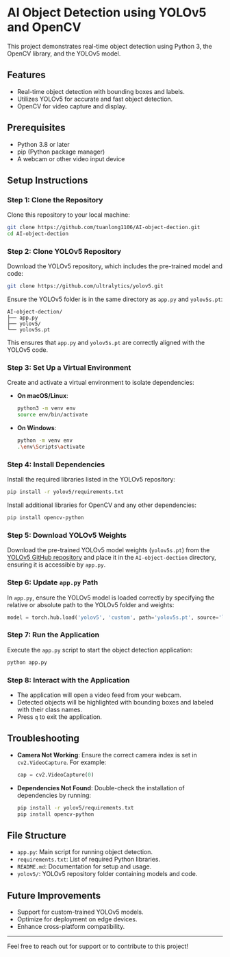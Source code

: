 # AI Object Detection using YOLOv5 and OpenCV

This project demonstrates real-time object detection using Python 3, the OpenCV library, and the YOLOv5 model.

## Features
- Real-time object detection with bounding boxes and labels.
- Utilizes YOLOv5 for accurate and fast object detection.
- OpenCV for video capture and display.

## Prerequisites
- Python 3.8 or later
- pip (Python package manager)
- A webcam or other video input device

## Setup Instructions

### Step 1: Clone the Repository
Clone this repository to your local machine:
```bash
git clone https://github.com/tuanlong1106/AI-object-dection.git
cd AI-object-dection
```

### Step 2: Clone YOLOv5 Repository
Download the YOLOv5 repository, which includes the pre-trained model and code:
```bash
git clone https://github.com/ultralytics/yolov5.git
```

Ensure the YOLOv5 folder is in the same directory as `app.py` and `yolov5s.pt`:
```
AI-object-dection/
├── app.py
├── yolov5/
└── yolov5s.pt
```
This ensures that `app.py` and `yolov5s.pt` are correctly aligned with the YOLOv5 code.

### Step 3: Set Up a Virtual Environment
Create and activate a virtual environment to isolate dependencies:
- **On macOS/Linux**:
  ```bash
  python3 -m venv env
  source env/bin/activate
  ```
- **On Windows**:
  ```bash
  python -m venv env
  .\env\Scripts\activate
  ```

### Step 4: Install Dependencies
Install the required libraries listed in the YOLOv5 repository:
```bash
pip install -r yolov5/requirements.txt
```

Install additional libraries for OpenCV and any other dependencies:
```bash
pip install opencv-python
```

### Step 5: Download YOLOv5 Weights
Download the pre-trained YOLOv5 model weights (`yolov5s.pt`) from the [YOLOv5 GitHub repository](https://github.com/ultralytics/yolov5/releases) and place it in the `AI-object-dection` directory, ensuring it is accessible by `app.py`.

### Step 6: Update `app.py` Path
In `app.py`, ensure the YOLOv5 model is loaded correctly by specifying the relative or absolute path to the YOLOv5 folder and weights:
```python
model = torch.hub.load('yolov5', 'custom', path='yolov5s.pt', source='local')
```

### Step 7: Run the Application
Execute the `app.py` script to start the object detection application:
```bash
python app.py
```

### Step 8: Interact with the Application
- The application will open a video feed from your webcam.
- Detected objects will be highlighted with bounding boxes and labeled with their class names.
- Press `q` to exit the application.

## Troubleshooting
- **Camera Not Working**: Ensure the correct camera index is set in `cv2.VideoCapture`. For example:
  ```python
  cap = cv2.VideoCapture(0)
  ```
- **Dependencies Not Found**: Double-check the installation of dependencies by running:
  ```bash
  pip install -r yolov5/requirements.txt
  pip install opencv-python
  ```

## File Structure
- `app.py`: Main script for running object detection.
- `requirements.txt`: List of required Python libraries.
- `README.md`: Documentation for setup and usage.
- `yolov5/`: YOLOv5 repository folder containing models and code.

## Future Improvements
- Support for custom-trained YOLOv5 models.
- Optimize for deployment on edge devices.
- Enhance cross-platform compatibility.

---

Feel free to reach out for support or to contribute to this project!
